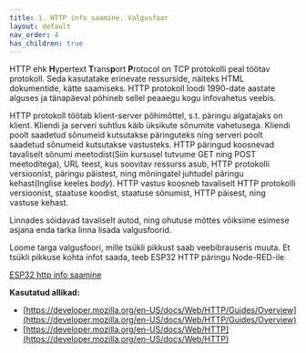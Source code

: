```yaml
---
title: 1. HTTP info saamine. Valgusfoor
layout: default
nav_order: 4
has_children: true
---
```


HTTP ehk **H**ypertext **T**rans**p**ort **P**rotocol on TCP protokolli peal töötav protokoll. Seda kasutatake erinevate ressurside, näiteks HTML dokumentide, kätte saamiseks. HTTP protokoll loodi 1990-date aastate alguses ja tänapäeval põhineb sellel peaaegu kogu infovahetus veebis. 

HTTP protokoll töötab klient-server põhimõttel, s.t. päringu algatajaks on klient. Kliendi ja serveri suhtlus käib üksikute sõnumite vahetusega. Kliendi poolt saadetud sõnumeid kutsutakse päringuteks ning serveri poolt saadetud sõnumeid kutsutakse vastusteks. HTTP päringud koosnevad tavaliselt sõnumi meetodist(Siin kursusel tutvume GET ning POST meetoditega), URL teest, kus soovitav ressurss asub, HTTP protokolli versioonist, päringu päistest, ning mõningatel juhtudel päringu kehast(Inglise keeles *body*). HTTP vastus koosneb tavaliselt HTTP protokolli versioonist, staatuse koodist, staatuse sõnumist, HTTP päisest, ning vastuse kehast.

Linnades sõidavad tavaliselt autod, ning ohutuse mõttes võiksime esimese asjana enda tarka linna lisada valgusfoorid. 

Loome targa valgusfoori, mille tsükli pikkust saab veebibrauseris muuta. Et tsükli pikkuse kohta infot saada, teeb ESP32 HTTP päringu Node-RED-ile.

[ESP32 http info saamine](./esp32-http)

**Kasutatud allikad:**
- [https://developer.mozilla.org/en-US/docs/Web/HTTP/Guides/Overview](https://developer.mozilla.org/en-US/docs/Web/HTTP/Guides/Overview)
- [https://developer.mozilla.org/en-US/docs/Web/HTTP](https://developer.mozilla.org/en-US/docs/Web/HTTP)

